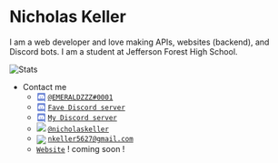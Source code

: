 # Nicholas Keller
I am a web developer and love making APIs, websites (backend), and Discord bots. I am a student at Jefferson Forest High School.

![Stats](https://github-readme-stats.vercel.app/api?username=Nicholas-Keller&show_icons=true&theme=dark)
* Contact me
    * <img align="center" height=16px src="https://github.com/m-sterling/m-sterling/raw/master/assets/discord.ico"> [`@EMERALDZZZ#0001`](discord)
    * <img align="center" height=16px src="https://github.com/m-sterling/m-sterling/raw/master/assets/discord.ico"> [`Fave Discord server`](https://discord.gg/code)
    * <img align="center" height=16px src="https://github.com/m-sterling/m-sterling/raw/master/assets/discord.ico"> [`My Discord server`](server)
    * <img aligh="center" height=16px src="https://keybase.io/favicon.ico"> [`@nicholaskeller`](keybase)
    * <img align="center" height=16px src="https://github.com/m-sterling/m-sterling/raw/master/assets/gmail.ico"> [`nkeller5627@gmail.com`](gmail)
    * [`Website`](https://www.emeraldzzz.xyz) ! coming soon !

[discord]: https://discord.com/users/297721665041989643
[server]: https://discord.gg/xWDqw6tqBX
[keybase]: https://keybase.io/nicholaskeller
[gmail]: mailto://nkeller5627@gmail.com
